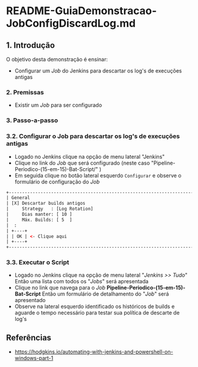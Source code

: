 # README-GuiaDemonstracao-JobConfigDiscardLog.md


## 1. Introdução ##

O objetivo desta demonstração é ensinar:
* Configurar um _Job_ do Jenkins para descartar os log's de execuções antigas

### 2. Premissas ###

* Existir um _Job_ para ser configurado

### 3. Passo-a-passo ###

### 3.2. Configurar o Job para descartar os log's de execuções antigas ###

* Logado no Jenkins clique na opção de menu lateral "Jenkins"
* Clique no link do _Job_ que será configurado (neste caso "Pipeline-Periodico-(15-em-15)-Bat-Script/" ) 
* Em seguida clique no botão lateral esquerdo `Configurar` e observe o formulário de configuração do _Job_

```html
+--------------------------------------------------------------------------------+
| General                                                                        |
| [X] Descartar builds antigos                                                   |
|     Strategy   : [Log Rotation]                                                |
|     Dias manter: [ 10 ]                                                        |
|     Máx. Builds: [ 5  ]                                                        |
|  :                                                                             |
| +----+                                                                         |
| | OK | <- Clique aqui                                                          |
| +----+                                                                         |
+--------------------------------------------------------------------------------+
```


### 3.3. Executar o Script ###

* Logado no Jenkins clique na opção de menu lateral "_Jenkins >> Tudo_" Então uma lista com todos os "_Jobs_" será apresentada 
* Clique no link que navega para o _Job_ **Pipeline-Periodico-(15-em-15)-Bat-Script** Então um formulário de detalhamento do "_Job_" será apresentado
* Observe na lateral esquerdo identificado os históricos de builds e aguarde o tempo necessário para testar sua política de descarte de log's




## Referências ##

* https://hodgkins.io/automating-with-jenkins-and-powershell-on-windows-part-1
